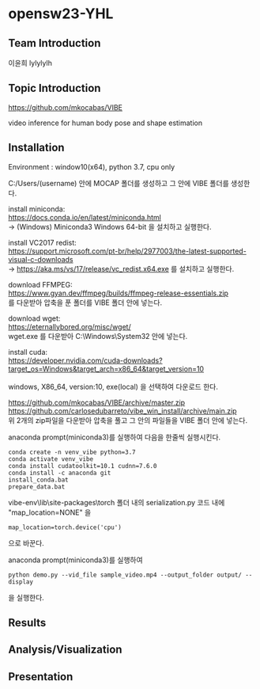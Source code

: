 # opensw23-YHL
## Team Introduction
이윤희 lylylylh

## Topic Introduction 
https://github.com/mkocabas/VIBE

video inference for human body pose and shape estimation

## Installation 
Environment : window10(x64), python 3.7, cpu only <br/>

C:/Users/(username) 안에 MOCAP 폴더를 생성하고 그 안에 VIBE 폴더를 생성한다.<br/>
	
install miniconda: <br/>
https://docs.conda.io/en/latest/miniconda.html<br/>	
-> (Windows) Miniconda3 Windows 64-bit 을 설치하고 실행한다.<br/>
  	
install VC2017 redist: <br/>
https://support.microsoft.com/pt-br/help/2977003/the-latest-supported-visual-c-downloads<br/>
-> https://aka.ms/vs/17/release/vc_redist.x64.exe 를 설치하고 실행한다.<br/>
  
download FFMPEG: <br/>
https://www.gyan.dev/ffmpeg/builds/ffmpeg-release-essentials.zip <br/>
를 다운받아 압축을 푼 폴더를 VIBE 폴더 안에 넣는다.<br/>
  
download wget: <br/>
https://eternallybored.org/misc/wget/<br/>
wget.exe 를 다운받아 C:\Windows\System32 안에 넣는다.<br/>
      
install cuda: <br/>
https://developer.nvidia.com/cuda-downloads?target_os=Windows&target_arch=x86_64&target_version=10<br/>   
windows, X86_64, version:10, exe(local) 을 선택하여 다운로드 한다.<br/>
  
https://github.com/mkocabas/VIBE/archive/master.zip<br/>
https://github.com/carlosedubarreto/vibe_win_install/archive/main.zip<br/>
위 2개의 zip파일을 다운받아 압축을 풀고 그 안의 파일들을 VIBE 폴더 안에 넣는다.<br/>
  
anaconda prompt(miniconda3)를 실행하여 다음을 한줄씩 실행시킨다.
	
	conda create -n venv_vibe python=3.7
	conda activate venv_vibe
	conda install cudatoolkit=10.1 cudnn=7.6.0
	conda install -c anaconda git
	install_conda.bat
	prepare_data.bat
  
vibe-env\lib\site-packages\torch 폴더 내의 serialization.py 코드 내에<br/>
"map_location=NONE" 을<br/>
  	
	map_location=torch.device('cpu')
으로 바꾼다.<br/>
  
anaconda prompt(miniconda3)를 실행하여
  	
	python demo.py --vid_file sample_video.mp4 --output_folder output/ --display
을 실행한다.
  
## Results

## Analysis/Visualization
## Presentation 
